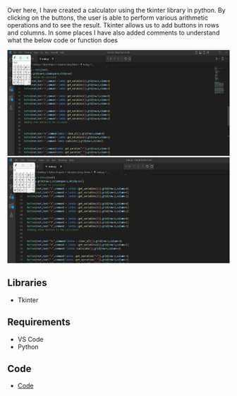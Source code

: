 Over here, I have created a calculator using the tkinter library in python. By clicking on the buttons, the user is able to perform various arithmetic operations and to
see the result. Tkinter allows us to add buttons in rows and columns. In some places I have also added comments to understand what the below code or function does



<img src="data/Screenshot 1.png" height="240" >
<img src="data/Screenshot2.png" height="240" >

## Libraries
* Tkinter

## Requirements
* VS Code
* Python

## Code 

* [Code](code/main.py)
